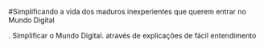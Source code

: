 #Simplificando a vida dos maduros inexperientes que querem entrar no Mundo Digital



. Simplificar o Mundo Digital. através de explicações de fácil entendimento 

